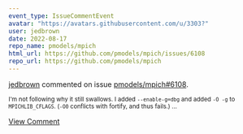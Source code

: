 ```yaml
---
event_type: IssueCommentEvent
avatar: "https://avatars.githubusercontent.com/u/3303?"
user: jedbrown
date: 2022-08-17
repo_name: pmodels/mpich
html_url: https://github.com/pmodels/mpich/issues/6108
repo_url: https://github.com/pmodels/mpich
---
```


<a href='https://github.com/jedbrown' target='_blank'>jedbrown</a> commented on issue <a href='https://github.com/pmodels/mpich/issues/6108' target='_blank'>pmodels/mpich#6108</a>.

<small>I'm not following why it still swallows. I added `--enable-g=dbg` and added `-O -g` to `MPICHLIB_CFLAGS`. (`-O0` conflicts with fortify, and thus fails.)...</small>

<a href='https://github.com/pmodels/mpich/issues/6108' target='_blank'>View Comment</a>